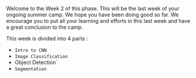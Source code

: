 Welcome to the Week 2 of this phase. This will be the last week of your ongoing summer camp. We hope you have been doing
good so far. We encourage you to put all your learning and efforts in this last week and have a great conclusion to the camp. <br>

This week is divided into 4 parts :
* `Intro to CNN`
* `Image Classification`
* Object Detection`
* `Segmentation`
